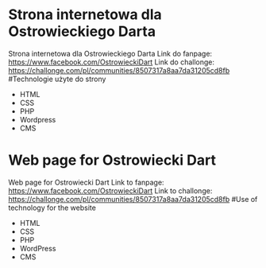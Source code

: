 # Strona internetowa dla Ostrowieckiego Darta
Strona internetowa dla Ostrowieckiego Darta
Link do fanpage: https://www.facebook.com/OstrowieckiDart
Link do challonge: https://challonge.com/pl/communities/8507317a8aa7da31205cd8fb
#Technologie użyte do strony
- HTML
- CSS
- PHP
- Wordpress
- CMS

# Web page for Ostrowiecki Dart
Web page for Ostrowiecki Dart
Link to fanpage: https://www.facebook.com/OstrowieckiDart
Link to challonge: https://challonge.com/pl/communities/8507317a8aa7da31205cd8fb
#Use of technology for the website
- HTML
- CSS
- PHP
- WordPress
- CMS

